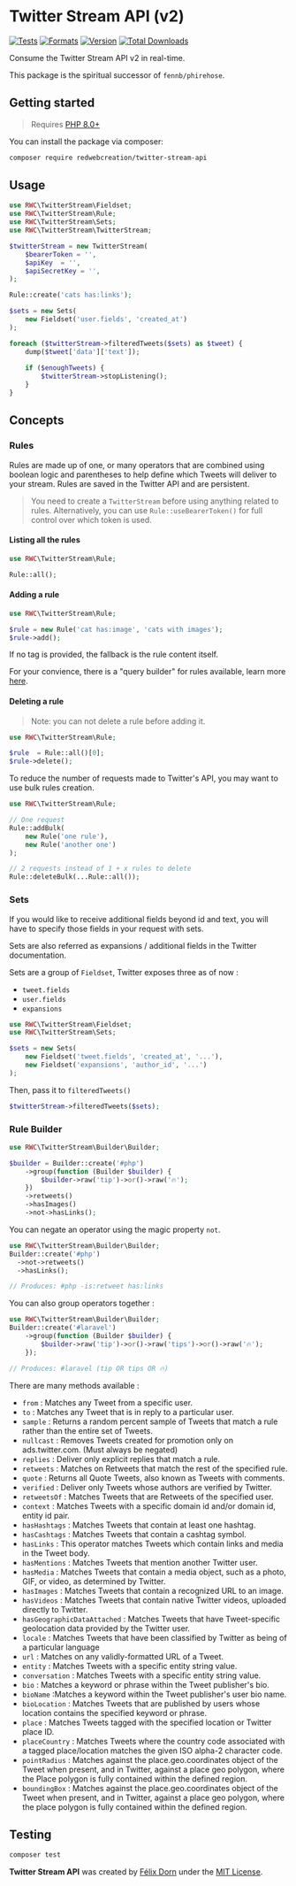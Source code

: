 # Twitter Stream API (v2)

[![Tests](https://github.com/redwebcreation/twitter-stream-api/actions/workflows/tests.yml/badge.svg?branch=master)](https://github.com/redwebcreation/twitter-stream-api/actions/workflows/tests.yml)
[![Formats](https://github.com/redwebcreation/twitter-stream-api/actions/workflows/formats.yml/badge.svg?branch=master)](https://github.com/redwebcreation/twitter-stream-api/actions/workflows/formats.yml)
[![Version](https://poser.pugx.org/redwebcreation/twitter-stream-api/version)](//packagist.org/packages/redwebcreation/twitter-stream-api)
[![Total Downloads](https://poser.pugx.org/redwebcreation/twitter-stream-api/downloads)](//packagist.org/packages/redwebcreation/twitter-stream-api)

Consume the Twitter Stream API v2 in real-time.

This package is the spiritual successor of `fennb/phirehose`.

## Getting started

> Requires [PHP 8.0+](https://www.php.net/releases/)

You can install the package via composer:

```bash
composer require redwebcreation/twitter-stream-api
```

## Usage

```php
use RWC\TwitterStream\Fieldset;
use RWC\TwitterStream\Rule;
use RWC\TwitterStream\Sets;
use RWC\TwitterStream\TwitterStream;

$twitterStream = new TwitterStream(
    $bearerToken = '',
    $apiKey  = '',
    $apiSecretKey = '',
);

Rule::create('cats has:links');

$sets = new Sets(
    new Fieldset('user.fields', 'created_at')
);

foreach ($twitterStream->filteredTweets($sets) as $tweet) {
    dump($tweet['data']['text']);
    
    if ($enoughTweets) {
        $twitterStream->stopListening();
    }
}
```

## Concepts

### Rules

Rules are made up of one, or many operators that are combined using boolean logic and parentheses to help define which
Tweets will deliver to your stream. Rules are saved in the Twitter API and are persistent.

> You need to create a `TwitterStream` before using anything related to rules.
> Alternatively, you can use `Rule::useBearerToken()` for full control over which token is used.

#### Listing all the rules

```php
use RWC\TwitterStream\Rule;

Rule::all();
```

#### Adding a rule

```php
use RWC\TwitterStream\Rule;

$rule = new Rule('cat has:image', 'cats with images');
$rule->add();
```

If no tag is provided, the fallback is the rule content itself.

For your convience, there is a "query builder" for rules available, learn more [here](#rule-builder).

#### Deleting a rule

> Note: you can not delete a rule before adding it.

```php
use RWC\TwitterStream\Rule;

$rule  = Rule::all()[0];
$rule->delete();
```

To reduce the number of requests made to Twitter's API, you may want to use bulk rules creation.

```php
use RWC\TwitterStream\Rule;

// One request
Rule::addBulk(
    new Rule('one rule'),
    new Rule('another one')
);

// 2 requests instead of 1 + x rules to delete
Rule::deleteBulk(...Rule::all());
```

### Sets

If you would like to receive additional fields beyond id and text, you will have to specify those fields in your request
with sets.

Sets are also referred as expansions / additional fields in the Twitter documentation.

Sets are a group of `Fieldset`, Twitter exposes three as of now :

* `tweet.fields`
* `user.fields`
* `expansions`

```php
use RWC\TwitterStream\Fieldset;
use RWC\TwitterStream\Sets;

$sets = new Sets(
    new Fieldset('tweet.fields', 'created_at', '...'),
    new Fieldset('expansions', 'author_id', '...')
);
```

Then, pass it to `filteredTweets()`

```php
$twitterStream->filteredTweets($sets);
```

### Rule Builder

```php
use RWC\TwitterStream\Builder\Builder;

$builder = Builder::create('#php')
    ->group(function (Builder $builder) {
        $builder->raw('tip')->or()->raw('🔥');
    })
    ->retweets()
    ->hasImages()
    ->not->hasLinks();
```

You can negate an operator using the magic property `not`.

```php
use RWC\TwitterStream\Builder\Builder;
Builder::create('#php')
  ->not->retweets()
  ->hasLinks();

// Produces: #php -is:retweet has:links
```

You can also group operators together :

```php
use RWC\TwitterStream\Builder\Builder;
Builder::create('#laravel')
    ->group(function (Builder $builder) {
        $builder->raw('tip')->or()->raw('tips')->or()->raw('🔥');
    });

// Produces: #laravel (tip OR tips OR 🔥)
```

There are many methods available :

* `from` : Matches any Tweet from a specific user.
* `to` : Matches any Tweet that is in reply to a particular user.
* `sample` : Returns a random percent sample of Tweets that match a rule rather than the entire set of Tweets.
* `nullcast` :  Removes Tweets created for promotion only on ads.twitter.com. (Must always be negated)
* `replies` :  Deliver only explicit replies that match a rule.
* `retweets` : Matches on Retweets that match the rest of the specified rule.
* `quote` : Returns all Quote Tweets, also known as Tweets with comments.
* `verified` : Deliver only Tweets whose authors are verified by Twitter.
* `retweetsOf` : Matches Tweets that are Retweets of the specified user.
* `context` :  Matches Tweets with a specific domain id and/or domain id, entity id pair.
* `hasHashtags` : Matches Tweets that contain at least one hashtag.
* `hasCashtags` : Matches Tweets that contain a cashtag symbol.
* `hasLinks` : This operator matches Tweets which contain links and media in the Tweet body.
* `hasMentions` : Matches Tweets that mention another Twitter user.
* `hasMedia` : Matches Tweets that contain a media object, such as a photo, GIF, or video, as determined by Twitter.
* `hasImages` : Matches Tweets that contain a recognized URL to an image.
* `hasVideos` :  Matches Tweets that contain native Twitter videos, uploaded directly to Twitter.
* `hasGeographicDataAttached` : Matches Tweets that have Tweet-specific geolocation data provided by the Twitter user.
* `locale` :  Matches Tweets that have been classified by Twitter as being of a particular language
* `url` : Matches on any validly-formatted URL of a Tweet.
* `entity` : Matches Tweets with a specific entity string value.
* `conversation` :  Matches Tweets with a specific entity string value.
* `bio` : Matches a keyword or phrase within the Tweet publisher's bio.
* `bioName` :Matches a keyword within the Tweet publisher's user bio name.
* `bioLocation` :    Matches Tweets that are published by users whose location contains the specified keyword or phrase.
* `place` :    Matches Tweets tagged with the specified location or Twitter place ID.
* `placeCountry` :    Matches Tweets where the country code associated with a tagged place/location matches the given
  ISO alpha-2 character code.
* `pointRadius` : Matches against the place.geo.coordinates object of the Tweet when present, and in Twitter, against a
  place geo polygon, where the Place polygon is fully contained within the defined region.
* `boundingBox` : Matches against the place.geo.coordinates object of the Tweet when present, and in Twitter, against a
  place geo polygon, where the place polygon is fully contained within the defined region.

## Testing

```bash
composer test
```

**Twitter Stream API** was created by [Félix Dorn](https://twitter.com/afelixdorn) under
the [MIT License](https://opensource.org/licenses/MIT).

<!-- (179) -->
